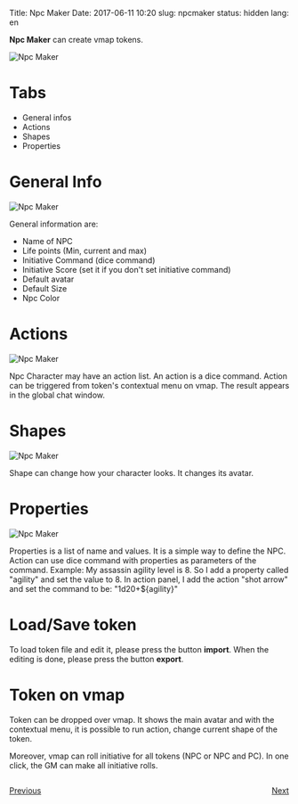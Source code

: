 Title: Npc Maker
Date: 2017-06-11 10:20
slug: npcmaker
status: hidden
lang: en


**Npc Maker** can create vmap tokens.


![Npc Maker]({static}/images/en/npc_makerinfo_screen.jpg)

# Tabs

* General infos
* Actions
* Shapes
* Properties

# General Info

![Npc Maker]({static}/images/en/npc_makerinfo_screen.jpg)

General information are:

* Name of NPC
* Life points (Min, current and max)
* Initiative Command (dice command)
* Initiative Score  (set it if you don't set initiative command)
* Default avatar
* Default Size
* Npc Color

# Actions

![Npc Maker]({static}/images/en/npcmake_actions_screen.jpg)

Npc Character may have an action list.
An action is a dice command.
Action can be triggered from token's contextual menu on vmap.
The result appears in the global chat window.

# Shapes

![Npc Maker]({static}/images/en/npcmaker_shape_screen.jpg)

Shape can change how your character looks. It changes its avatar.

# Properties

![Npc Maker]({static}/images/en/npcmaker_property_screen.jpg)

Properties is a list of name and values. It is a simple way to define the NPC.
Action can use dice command with properties as parameters of the command.
Example:
My assassin agility level is 8.
So I add a property called "agility" and set the value to 8.
In action panel, I add the action "shot arrow" and set the command to be: "1d20+${agility}"


# Load/Save token

To load token file and edit it, please press the button **import**.
When the editing is done, please press the button **export**.

# Token on vmap

Token can be dropped over vmap. It shows the main avatar and with the contextual menu, it is possible to run action, change current shape of the token.

Moreover, vmap can roll initiative for all tokens (NPC or NPC and PC).
In one click, the GM can make all initiative rolls.

<p style="text-align: left; width:49%;  display: inline-block;"><a href="/dicebookmark.html">Previous</a></p>
<p style="text-align: right; width:50%;  display: inline-block;"><a href="/music.html">Next</a></p>
